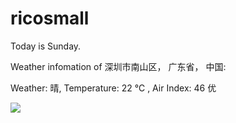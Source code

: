 # ricosmall

Today is Sunday.

Weather infomation of 深圳市南山区， 广东省， 中国: 

Weather: 晴, Temperature: 22 ℃ , Air Index: 46 优

<img src="https://github-readme-stats.vercel.app/api?username=ricosmall&show_icons=true" />
